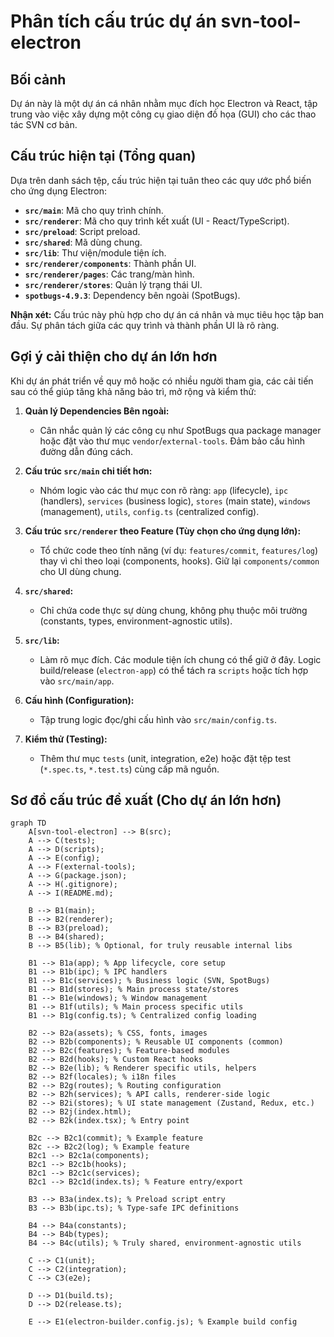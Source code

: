 # Phân tích cấu trúc dự án svn-tool-electron

## Bối cảnh

Dự án này là một dự án cá nhân nhằm mục đích học Electron và React, tập trung vào việc xây dựng một công cụ giao diện đồ họa (GUI) cho các thao tác SVN cơ bản.

## Cấu trúc hiện tại (Tổng quan)

Dựa trên danh sách tệp, cấu trúc hiện tại tuân theo các quy ước phổ biến cho ứng dụng Electron:

- **`src/main`**: Mã cho quy trình chính.
- **`src/renderer`**: Mã cho quy trình kết xuất (UI - React/TypeScript).
- **`src/preload`**: Script preload.
- **`src/shared`**: Mã dùng chung.
- **`src/lib`**: Thư viện/module tiện ích.
- **`src/renderer/components`**: Thành phần UI.
- **`src/renderer/pages`**: Các trang/màn hình.
- **`src/renderer/stores`**: Quản lý trạng thái UI.
- **`spotbugs-4.9.3`**: Dependency bên ngoài (SpotBugs).

**Nhận xét:** Cấu trúc này phù hợp cho dự án cá nhân và mục tiêu học tập ban đầu. Sự phân tách giữa các quy trình và thành phần UI là rõ ràng.

## Gợi ý cải thiện cho dự án lớn hơn

Khi dự án phát triển về quy mô hoặc có nhiều người tham gia, các cải tiến sau có thể giúp tăng khả năng bảo trì, mở rộng và kiểm thử:

1.  **Quản lý Dependencies Bên ngoài:**

    - Cân nhắc quản lý các công cụ như SpotBugs qua package manager hoặc đặt vào thư mục `vendor`/`external-tools`. Đảm bảo cấu hình đường dẫn đúng cách.

2.  **Cấu trúc `src/main` chi tiết hơn:**

    - Nhóm logic vào các thư mục con rõ ràng: `app` (lifecycle), `ipc` (handlers), `services` (business logic), `stores` (main state), `windows` (management), `utils`, `config.ts` (centralized config).

3.  **Cấu trúc `src/renderer` theo Feature (Tùy chọn cho ứng dụng lớn):**

    - Tổ chức code theo tính năng (ví dụ: `features/commit`, `features/log`) thay vì chỉ theo loại (components, hooks). Giữ lại `components/common` cho UI dùng chung.

4.  **`src/shared`:**

    - Chỉ chứa code thực sự dùng chung, không phụ thuộc môi trường (constants, types, environment-agnostic utils).

5.  **`src/lib`:**

    - Làm rõ mục đích. Các module tiện ích chung có thể giữ ở đây. Logic build/release (`electron-app`) có thể tách ra `scripts` hoặc tích hợp vào `src/main/app`.

6.  **Cấu hình (Configuration):**

    - Tập trung logic đọc/ghi cấu hình vào `src/main/config.ts`.

7.  **Kiểm thử (Testing):**
    - Thêm thư mục `tests` (unit, integration, e2e) hoặc đặt tệp test (`*.spec.ts`, `*.test.ts`) cùng cấp mã nguồn.

## Sơ đồ cấu trúc đề xuất (Cho dự án lớn hơn)

```mermaid
graph TD
    A[svn-tool-electron] --> B(src);
    A --> C(tests);
    A --> D(scripts);
    A --> E(config);
    A --> F(external-tools);
    A --> G(package.json);
    A --> H(.gitignore);
    A --> I(README.md);

    B --> B1(main);
    B --> B2(renderer);
    B --> B3(preload);
    B --> B4(shared);
    B --> B5(lib); % Optional, for truly reusable internal libs

    B1 --> B1a(app); % App lifecycle, core setup
    B1 --> B1b(ipc); % IPC handlers
    B1 --> B1c(services); % Business logic (SVN, SpotBugs)
    B1 --> B1d(stores); % Main process state/stores
    B1 --> B1e(windows); % Window management
    B1 --> B1f(utils); % Main process specific utils
    B1 --> B1g(config.ts); % Centralized config loading

    B2 --> B2a(assets); % CSS, fonts, images
    B2 --> B2b(components); % Reusable UI components (common)
    B2 --> B2c(features); % Feature-based modules
    B2 --> B2d(hooks); % Custom React hooks
    B2 --> B2e(lib); % Renderer specific utils, helpers
    B2 --> B2f(locales); % i18n files
    B2 --> B2g(routes); % Routing configuration
    B2 --> B2h(services); % API calls, renderer-side logic
    B2 --> B2i(stores); % UI state management (Zustand, Redux, etc.)
    B2 --> B2j(index.html);
    B2 --> B2k(index.tsx); % Entry point

    B2c --> B2c1(commit); % Example feature
    B2c --> B2c2(log); % Example feature
    B2c1 --> B2c1a(components);
    B2c1 --> B2c1b(hooks);
    B2c1 --> B2c1c(services);
    B2c1 --> B2c1d(index.ts); % Feature entry/export

    B3 --> B3a(index.ts); % Preload script entry
    B3 --> B3b(ipc.ts); % Type-safe IPC definitions

    B4 --> B4a(constants);
    B4 --> B4b(types);
    B4 --> B4c(utils); % Truly shared, environment-agnostic utils

    C --> C1(unit);
    C --> C2(integration);
    C --> C3(e2e);

    D --> D1(build.ts);
    D --> D2(release.ts);

    E --> E1(electron-builder.config.js); % Example build config
```
